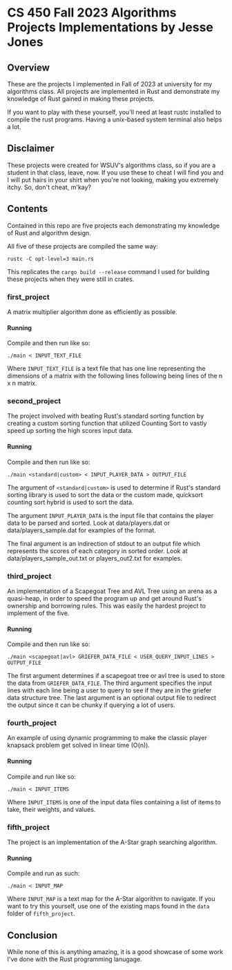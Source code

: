 # CS 450 Fall 2023 Algorithms Projects Implementations by Jesse Jones

## Overview
These are the projects I implemented in Fall of 2023 at university for my algorithms class. All projects are implemented in Rust and demonstrate my knowledge of Rust gained in making these projects.

If you want to play with these yourself, you'll need at least rustc
installed to compile the rust programs. Having a unix-based system
terminal also helps a lot.

## Disclaimer
These projects were created for WSUV's algorithms class, so if you are
a student in that class, leave, now. If you use these to cheat I will
find you and I will put hairs in your shirt when you're not looking,
making you extremely itchy. So, don't cheat, m'kay?

## Contents
Contained in this repo are five projects each demonstrating my knowledge
of Rust and algorithm design. 

All five of these projects are compiled the same way:
```
rustc -C opt-level=3 main.rs
```
This replicates the `cargo build --release` command I used
for building these projects when they were still in crates.

### first_project
A matrix multiplier algorithm done as efficiently
as possible.

#### Running
Compile and then run like so:
```
./main < INPUT_TEXT_FILE
```
Where `INPUT_TEXT_FILE` is a text file that has one line 
representing the dimensions of a matrix with the following lines
following being lines of the n x n matrix.

### second_project
The project involved with beating Rust's standard sorting function by 
creating a custom sorting function that utilized Counting Sort to
vastly speed up sorting the high scores input data.

#### Running
Compile and then run like so:
```
./main <standard|custom> < INPUT_PLAYER_DATA > OUTPUT_FILE
```
The argument of `<standard|custom>` is used to determine if Rust's standard
sorting library is used to sort the data or the custom made, quicksort
counting sort hybrid is used to sort the data.

The argument `INPUT_PLAYER_DATA` is the input file that contains the player
data to be parsed and sorted. Look at data/players.dat or 
data/players_sample.dat for examples of the format. 

The final argument is an indirection of stdout to an output file 
which represents the scores of each category in sorted order.
Look at data/players_sample_out.txt or players_out2.txt for examples.

### third_project
An implementation of a Scapegoat Tree and AVL Tree using an arena as a quasi-heap, in order to speed the program up and get around Rust's ownership and borrowing rules. This was easily the hardest project to implement of the five.

#### Running
Compile and then run like so:
```
./main <scapegoat|avl> GRIEFER_DATA_FILE < USER_QUERY_INPUT_LINES > OUTPUT_FILE
```
The first argument determines if a scapegoat tree or avl tree is used
to store the data from `GRIEFER_DATA_FILE`. The third argument
specifies the input lines with each line being a user to query
to see if they are in the griefer data structure tree.
The last argument is an optional output file to redirect the output since
it can be chunky if querying a lot of users.

### fourth_project
An example of using dynamic programming to make the classic player knapsack problem get solved in linear time (O(n)).

#### Running
Compile and run like so:
```
./main < INPUT_ITEMS
```
Where `INPUT_ITEMS` is one of the input data files containing a list
of items to take, their weights, and values.

### fifth_project
The project is an implementation of the A-Star graph searching algorithm.

#### Running
Compile and run as such:
```
./main < INPUT_MAP
```
Where `INPUT_MAP` is a text map for the A-Star algorithm to navigate.
If you want to try this yourself, use one of the existing maps found in the
`data` folder of `fifth_project`.

## Conclusion
While none of this is anything amazing, it is a good showcase of some work I've done with the Rust programming lanugage. 

